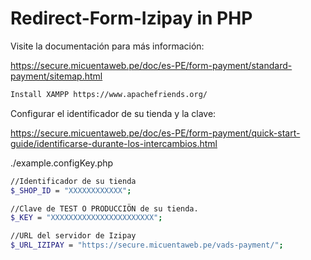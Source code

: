 # Redirect-Form-Izipay in PHP

Visite la documentación para más información:

https://secure.micuentaweb.pe/doc/es-PE/form-payment/standard-payment/sitemap.html

```sh
Install XAMPP https://www.apachefriends.org/
``` 

Configurar el identificador de su tienda y la clave:

https://secure.micuentaweb.pe/doc/es-PE/form-payment/quick-start-guide/identificarse-durante-los-intercambios.html

./example.configKey.php
```sh
//Identificador de su tienda
$_SHOP_ID = "XXXXXXXXXXXX"; 

//Clave de TEST O PRODUCCIÖN de su tienda.
$_KEY = "XXXXXXXXXXXXXXXXXXXXXXX";

//URL del servidor de Izipay
$_URL_IZIPAY = "https://secure.micuentaweb.pe/vads-payment/";
``` 
